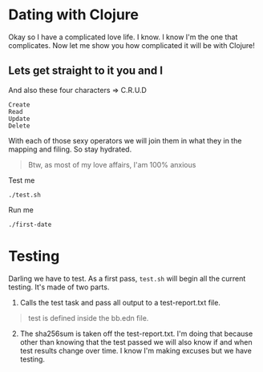 # Dating with Clojure

Okay so I have a complicated love life. I know. I know I'm the one that complicates. Now let me
show you how complicated it will be with Clojure!

## Lets get straight to it you and I

And also these four characters => C.R.U.D

```
Create
Read
Update
Delete
```

With each of those sexy operators we will join them in what they in the mapping and filing. So stay hydrated.

> Btw, as most of my love affairs, I'am 100% anxious

Test me

`./test.sh`

Run me

`./first-date`

# Testing

Darling we have to test. As a first pass, `test.sh` will begin all the current testing. It's made of two parts. 

1. Calls the test task and pass all output to a test-report.txt file. 

> test is defined inside the bb.edn file.

2. The sha256sum is taken off the test-report.txt. I'm doing that because other than knowing that the test passed we will also know if and when test results change over time. I know I'm making excuses but we have testing.
